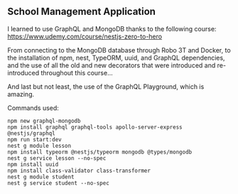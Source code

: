 ## School Management Application

I learned to use GraphQL and MongoDB thanks to the following course: https://www.udemy.com/course/nestjs-zero-to-hero

From connecting to the MongoDB database through Robo 3T and Docker, to the installation of npm, nest, TypeORM, uuid, and GraphQL dependencies, and the use of all the old and new decorators that were introduced and re-introduced throughout this course...

And last but not least, the use of the GraphQL Playground, which is amazing.

Commands used:
```
npm new graphql-mongodb
npm install graphql graphql-tools apollo-server-express @nestjs/graphql
npm run start:dev
nest g module lesson
npm install typeorm @nestjs/typeorm mongodb @types/mongodb
nest g service lesson --no-spec
npm install uuid
npm install class-validator class-transformer
nest g module student
nest g service student --no-spec
```

